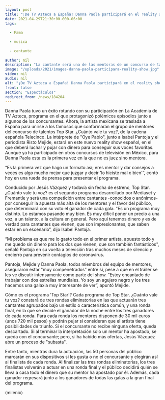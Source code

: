 ```yaml
---
layout: post
title: "¡De TV Azteca a España! Danna Paola participará en el reality show 'Top Star'"
date: 2021-04-29T21:30:00.000-06:00
tags:
  
  - Fama
  
  - musica
  
  - cantante
  
author: nil
description: "La cantante será una de las mentoras de un concurso de talentos español en el que buscará sumar a su equipo las mejores voces. "
image: "/uploads/2021/images-danna-paola-participara-reality-show.jpg"
video: nil
audio: nil
alt: "¡De TV Azteca a España! Danna Paola participará en el reality show 'Top Star'"
front: false
section: "Espectáculos"
redirect_from: /news/184204
---
```


Danna Paola tuvo un éxito rotundo con su participación en La Academia de TV Azteca, programa en el que protagonizó polémicos episodios junto a algunos de los concursantes. Ahora, la artista mexicana se traslada a España para unirse a los famosos que conformarán el grupo de mentores del concurso de talentos Top Star. ¿Cuánto vale tu voz?, de la cadena española Telecinco.  La intérprete de "Oye Pablo", junto a Isabel Pantoja y el periodista Risto Mejide, estará en este nuevo reality show español, en el que deberá luchar y pujar con dinero para conseguir sus voces favoritas. Aunque ya ha participado en otros concursos de televisión en México, para Danna Paola esta es la primera vez en la que no es juez sino mentora. 

“Es la primera vez que hago un formato así; eres mentor y dar consejos a veces es algo mucho mejor que juzgar y decir 'lo hiciste mal o bien'”, contó hoy en una rueda de prensa para presentar el programa. 

Conducido por Jesús Vázquez y todavía sin fecha de estreno, Top Star. ¿Cuánto vale tu voz? es el segundo programa desarrollado por Mediaset y Fremantle y será una competición entre cantantes -conocidos o anónimos- por conseguir la apuesta más alta de los mentores y el favor del público, que determinará con su voto el ganador de cada gala. “Es un programa muy distinto. Lo estamos pasando muy bien. Es muy difícil poner un precio a una voz, a un talento, a la cultura en general. Pero aquí tenemos dinero y es de verdad para cantantes que vienen, que son impresionantes, que saben estar en un escenario”, dijo Isabel Pantoja. 

“Mi problema es que me lo gasto todo en el primer artista, apuesto todo y me quedo sin dinero para los dos que vienen, que son también fantásticos", señaló Pantoja en su vuelta a televisión tras muchos meses de silencio y encierro para prevenir contagios de coronavirus. 

Pantoja, Mejide y Danna Paola, todos miembros del equipo de mentores, aseguraron estar "muy compenetrados” entre sí, pese a que en el tráiler se les ve discutir intensamente como parte del show.  “Estoy encantado de trabajar con dos estrellas mundiales. Yo soy un agujero negro y los tres hacemos una galaxia muy interesante de ver”, apuntó Mejide. 

Cómo es el programa 'Top Star'? Cada programa de Top Star. ¿Cuánto vale tu voz? constará de tres rondas eliminatorias en las que actuarán tres cantantes agrupados bajo un estilo o característica común, y una ronda final, en la que se decide el ganador de la noche entre los tres ganadores de cada ronda. Para cada ronda los mentores disponen de 30 mil euros (unos 720 mil pesos) y podrán pujar si consideran que el artista tiene posibilidades de triunfo. Si el concursante no recibe ninguna oferta, queda descartado. Si al terminar la interpretación solo un mentor ha apostado, se queda con el concursante; pero, si ha habido más ofertas, Jesús Vázquez abre un proceso de "subasta".  

Entre tanto, mientras dura la actuación, las 50 personas del público marcarán en sus dispositivos si les gusta o no el concursante y elegirán así al finalista de cada ronda. Al finalizar las tres rondas eliminatorias, los tres finalistas volverán a actuar en una ronda final y el público decidirá quién se lleva a casa todo el dinero que su mentor ha apostado por él. Además, cada ganador regresará junto a los ganadores de todas las galas a la gran final del programa. 

(milenio)